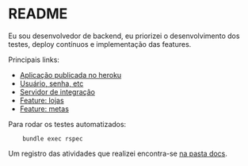 # README

Eu sou desenvolvedor de backend, eu priorizei o desenvolvimento dos testes, deploy contínuos e implementação das features.

Principais links:

- [Aplicação publicada no heroku](https://vast-anchorage-62352.herokuapp.com/)
- [Usuário, senha, etc](https://github.com/edusantana/indeva-lojas/blob/master/db/seeds.rb)
- [Servidor de integração](https://travis-ci.org/edusantana/indeva-lojas)
- [Feature: lojas](https://github.com/edusantana/indeva-lojas/blob/master/spec/features/lojas_spec.rb)
- [Feature: metas](https://github.com/edusantana/indeva-lojas/blob/master/spec/features/metas_spec.rb)

Para rodar os testes automatizados:

        bundle exec rspec

Um registro das atividades que realizei encontra-se [na pasta docs](https://github.com/edusantana/indeva-lojas/tree/master/docs).



